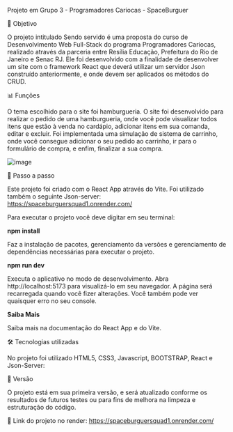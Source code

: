 Projeto em Grupo 3 - Programadores Cariocas - SpaceBurguer 

🎯 Objetivo

O projeto intitulado Sendo servido é uma proposta do curso de Desenvolvimento Web Full-Stack do programa Programadores Cariocas, realizado através da parceria entre Resília Educação, Prefeitura do Rio de Janeiro e Senac RJ. Ele foi desenvolvido com a finalidade de desenvolver um site com o framework React que deverá utilizar um servidor Json construído anteriormente, e onde devem ser aplicados os métodos do CRUD.

📊 Funções

O tema escolhido para o site foi hamburgueria. O site foi desenvolvido para realizar o pedido de uma hamburgueria, onde você pode visualizar todos itens que estão à venda no cardápio, adicionar itens em sua comanda, editar e excluir. Foi implementada uma simulação de sistema de carrinho, onde você consegue adicionar o seu pedido ao carrinho, ir para o formulário de compra, e enfim, finalizar a sua compra.

![image](https://user-images.githubusercontent.com/113737080/219780092-dbff0f00-5193-4e30-986a-64a812d67b97.png)




📑 Passo a passo

Este projeto foi criado com o React App através do Vite.
Foi utilizado também o seguinte Json-server: https://spaceburguersquad1.onrender.com/

Para executar o projeto você deve digitar em seu terminal:

<strong>npm install</strong>

Faz a instalação de pacotes, gerenciamento da versões e gerenciamento de dependências necessárias para executar o projeto.

<strong>npm run dev</strong>

Executa o aplicativo no modo de desenvolvimento. Abra http://localhost:5173 para visualizá-lo em seu navegador.
A página será recarregada quando você fizer alterações. Você também pode ver quaisquer erro no seu console.

<strong>Saiba Mais</strong>

Saiba mais na documentação do React App e do Vite.

🛠️ Tecnologias utilizadas

No projeto foi utilizado HTML5, CSS3, Javascript, BOOTSTRAP, React e Json-Server:

📄 Versão

O projeto está em sua primeira versão, e será atualizado conforme os resultados de futuros testes ou para fins de melhora na limpeza e estruturação do código.

📌 Link do projeto no render: https://spaceburguersquad1.onrender.com/
